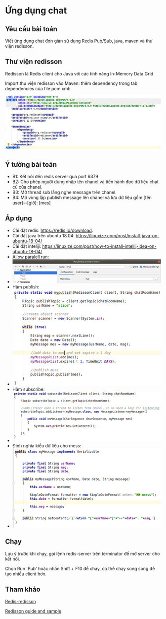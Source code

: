 # Ứng dụng chat

## Yêu cầu bài toán

Viết ứng dụng chat đơn giản sử dụng Redis Pub/Sub, java, maven và thư viện redisson.

## Thư viện redisson

Redisson là Redis client cho Java với các tính năng In-Memory Data Grid.

Import thư viện redisson vào Maven: thêm dependency trong tab dependencies của file pom.xml:

![alt](pic/1.png)

## Ý tưởng bài toán

- B1: Kết nối đến redis server qua port 6379
- B2: Cho phép người dùng nhập tên chanel và tiến hành đọc dữ liệu chat cũ của chanel.
- B3: Mở thread sub lắng nghe message trên chanel.
- B4: Mở vòng lặp publish message lên chanel và lưu dữ liệu gồm [tên user]--[giờ]: [mes]

## Áp dụng

- Cài đặt redis: https://redis.io/download.
- Cài đặt java trên ubuntu 18.04: https://linuxize.com/post/install-java-on-ubuntu-18-04/
- Cài đặt inteliji: https://linuxize.com/post/how-to-install-intellij-idea-on-ubuntu-18-04/
- Allow paralell run:
- ![alt](pic/2.png)
- Hàm publish:
- ![alt](pic/4.png)
- Hàm subscribe:
- ![alt](pic/3.png)
- Định nghĩa kiểu dữ liệu cho mess:
- ![alt](pic/5.png)

## Chạy

Lưu ý trước khi chạy, gọi lệnh redis-server trên terminator để mở server cho kết nối.

Chọn Run 'Pub' hoặc nhấn Shift + F10 để chạy, có thể chạy song song để tạo nhiều client hơn.

## Tham khảo

[Redis-redisson](https://github.com/redisson/redisson)

[Redisson guide and sample](https://www.baeldung.com/redis-redisson)
